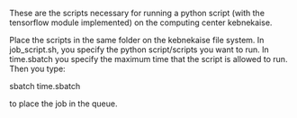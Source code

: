 These are the scripts necessary for running a python script (with the tensorflow module implemented) on the computing center kebnekaise.

Place the scripts in the same folder on the kebnekaise file system. In job_script.sh, you specify the python script/scripts you want to run. In time.sbatch you specify the maximum time that the script is allowed to run. Then you type:

sbatch time.sbatch

to place the job in the queue.
